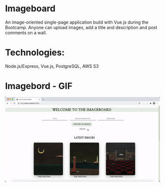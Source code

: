 # Imageboard

An image-oriented single-page application build with Vue.js during the Bootcamp. Anyone can upload images, add a title and description and post comments on a wall. 

# Technologies: 
Node.js/Express, Vue.js, PostgreSQL, AWS S3

# Imagebord - GIF 
![imageboard](public/imageboard.gif)